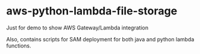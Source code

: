 # aws-python-lambda-file-storage
Just for demo to show AWS Gateway/Lambda integration

Also, contains scripts for SAM deployment for both java and python lambda functions.
